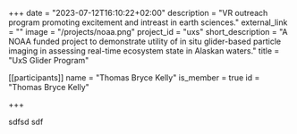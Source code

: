 +++
date = "2023-07-12T16:10:22+02:00"
description = "VR outreach program promoting excitement and intreast in earth sciences."
external_link = ""
image = "/projects/noaa.png"
project_id = "uxs"
short_description = "A NOAA funded project to demonstrate utility of in situ glider-based particle imaging in assessing real-time ecosystem state in Alaskan waters."
title = "UxS Glider Program"

[[participants]]
    name = "Thomas Bryce Kelly"
    is_member = true
    id = "Thomas Bryce Kelly"

+++

sdfsd
sdf
